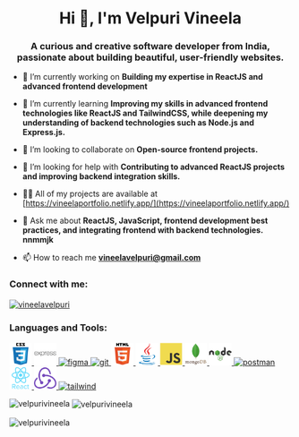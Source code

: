 <h1 align="center">Hi 👋, I'm Velpuri Vineela</h1>
<h3 align="center">A curious and creative software developer from India, passionate about building beautiful, user-friendly websites.</h3>

- 🔭 I’m currently working on **Building my expertise in ReactJS and advanced frontend development**

- 🌱 I’m currently learning **Improving my skills in advanced frontend technologies like ReactJS and TailwindCSS, while deepening my understanding of backend technologies such as Node.js and Express.js.**

- 👯 I’m looking to collaborate on **Open-source frontend projects.**

- 🤝 I’m looking for help with **Contributing to advanced ReactJS projects and improving backend integration skills.**

- 👨‍💻 All of my projects are available at [https://vineelaportfolio.netlify.app/](https://vineelaportfolio.netlify.app/)

- 💬 Ask me about **ReactJS, JavaScript, frontend development best practices, and integrating frontend with backend technologies. nnmmjk**

- 📫 How to reach me **vineelavelpuri@gmail.com**

<h3 align="left">Connect with me:</h3>
<p align="left">
<a href="https://linkedin.com/in/vineelavelpuri" target="blank"><img align="center" src="https://raw.githubusercontent.com/rahuldkjain/github-profile-readme-generator/master/src/images/icons/Social/linked-in-alt.svg" alt="vineelavelpuri" height="30" width="40" /></a>
</p>

<h3 align="left">Languages and Tools:</h3>
<p align="left"> <a href="https://www.w3schools.com/css/" target="_blank" rel="noreferrer"> <img src="https://raw.githubusercontent.com/devicons/devicon/master/icons/css3/css3-original-wordmark.svg" alt="css3" width="40" height="40"/> </a> <a href="https://expressjs.com" target="_blank" rel="noreferrer"> <img src="https://raw.githubusercontent.com/devicons/devicon/master/icons/express/express-original-wordmark.svg" alt="express" width="40" height="40"/> </a> <a href="https://www.figma.com/" target="_blank" rel="noreferrer"> <img src="https://www.vectorlogo.zone/logos/figma/figma-icon.svg" alt="figma" width="40" height="40"/> </a> <a href="https://git-scm.com/" target="_blank" rel="noreferrer"> <img src="https://www.vectorlogo.zone/logos/git-scm/git-scm-icon.svg" alt="git" width="40" height="40"/> </a> <a href="https://www.w3.org/html/" target="_blank" rel="noreferrer"> <img src="https://raw.githubusercontent.com/devicons/devicon/master/icons/html5/html5-original-wordmark.svg" alt="html5" width="40" height="40"/> </a> <a href="https://www.java.com" target="_blank" rel="noreferrer"> <img src="https://raw.githubusercontent.com/devicons/devicon/master/icons/java/java-original.svg" alt="java" width="40" height="40"/> </a> <a href="https://developer.mozilla.org/en-US/docs/Web/JavaScript" target="_blank" rel="noreferrer"> <img src="https://raw.githubusercontent.com/devicons/devicon/master/icons/javascript/javascript-original.svg" alt="javascript" width="40" height="40"/> </a> <a href="https://www.mongodb.com/" target="_blank" rel="noreferrer"> <img src="https://raw.githubusercontent.com/devicons/devicon/master/icons/mongodb/mongodb-original-wordmark.svg" alt="mongodb" width="40" height="40"/> </a> <a href="https://nodejs.org" target="_blank" rel="noreferrer"> <img src="https://raw.githubusercontent.com/devicons/devicon/master/icons/nodejs/nodejs-original-wordmark.svg" alt="nodejs" width="40" height="40"/> </a> <a href="https://postman.com" target="_blank" rel="noreferrer"> <img src="https://www.vectorlogo.zone/logos/getpostman/getpostman-icon.svg" alt="postman" width="40" height="40"/> </a> <a href="https://reactjs.org/" target="_blank" rel="noreferrer"> <img src="https://raw.githubusercontent.com/devicons/devicon/master/icons/react/react-original-wordmark.svg" alt="react" width="40" height="40"/> </a> <a href="https://redux.js.org" target="_blank" rel="noreferrer"> <img src="https://raw.githubusercontent.com/devicons/devicon/master/icons/redux/redux-original.svg" alt="redux" width="40" height="40"/> </a> <a href="https://tailwindcss.com/" target="_blank" rel="noreferrer"> <img src="https://www.vectorlogo.zone/logos/tailwindcss/tailwindcss-icon.svg" alt="tailwind" width="40" height="40"/> </a> </p>

<p><img align="left" src="https://github-readme-stats.vercel.app/api/top-langs?username=velpurivineela&show_icons=true&locale=en&layout=compact" alt="velpurivineela" /></p>

<p>&nbsp;<img align="center" src="https://github-readme-stats.vercel.app/api?username=velpurivineela&show_icons=true&locale=en" alt="velpurivineela" /></p>

<p><img align="center" src="https://github-readme-streak-stats.herokuapp.com/?user=velpurivineela&" alt="velpurivineela" /></p>
